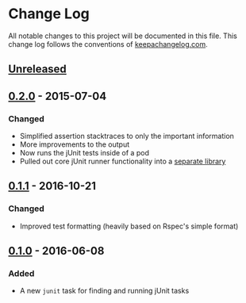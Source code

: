 # Change Log
All notable changes to this project will be documented in this
file. This change log follows the conventions
of [keepachangelog.com](http://keepachangelog.com/).


## [Unreleased]

[Unreleased]: https://github.com/RadicalZephyr/boot-junit/compare/0.2.0...HEAD


## [0.2.0] - 2015-07-04
### Changed

- Simplified assertion stacktraces to only the important information
- More improvements to the output
- Now runs the jUnit tests inside of a pod
- Pulled out core jUnit runner functionality into a [separate library][cljunit]

[0.2.0]: https://github.com/RadicalZephyr/boot-junit/compare/0.1.1...0.2.0
[cljunit]: https://github.com/RadicalZephyr/cljunit


## [0.1.1] - 2016-10-21
### Changed

- Improved test formatting (heavily based on Rspec's simple format)

[0.1.1]: https://github.com/RadicalZephyr/boot-junit/compare/0.1.0...0.1.1


## [0.1.0] - 2016-06-08
### Added

- A new `junit` task for finding and running jUnit tasks

[0.1.0]: https://github.com/RadicalZephyr/boot-junit/compare/12e098a...0.1.0
